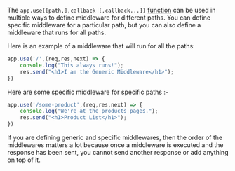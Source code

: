 The `app.use([path,],callback [,callback...])` [function](https://expressjs.com/en/4x/api.html#app.use) can be used in multiple ways to define middleware for different paths. You can define specific middleware for a particular path, but you can also define a middleware that runs for all paths.

Here is an example of a middleware that will run for all the paths:
```js
app.use('/',(req,res,next) => {
	console.log("This always runs!");
	res.send("<h1>I am the Generic Middleware</h1>");
})
```

Here are some specific middleware for specific paths :-
```js
app.use('/some-product',(req,res,next) => {
	console.log("We're at the products pages.");
	res.send("<h1>Product List</h1>");
})
```

If you are defining generic and specific middlewares, then the order of the middlewares matters a lot because once a middleware is executed and the response has been sent, you cannot send another response or add anything on top of it.